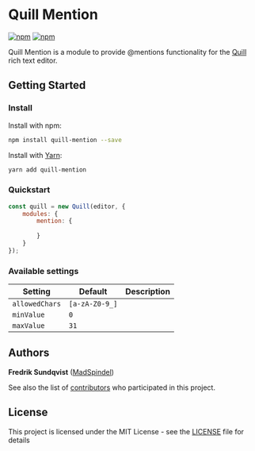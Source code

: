 # Quill Mention
[![npm](https://img.shields.io/npm/v/quill-mention.svg)]() [![npm](https://img.shields.io/npm/l/quill-mention.svg)]()

Quill Mention is a module to provide @mentions functionality for the [Quill](https://quilljs.com/) rich text editor.

## Getting Started
### Install
Install with npm:
```bash
npm install quill-mention --save
```
Install with [Yarn](https://yarnpkg.com/en/):
```bash
yarn add quill-mention
```

### Quickstart
```javascript
const quill = new Quill(editor, {
    modules: {
        mention: {
            
        }
    }
});
```

### Available settings
| Setting        | Default        | Description  |
| -------------- | -------------- | ------------ |
| `allowedChars` | `[a-zA-Z0-9_]` |              |
| `minValue`     | `0`            |              |
| `maxValue`     | `31`           |              |


## Authors

**Fredrik Sundqvist** ([MadSpindel](https://github.com/MadSpindel))

See also the list of [contributors](https://github.com/afconsult/quill-mention/contributors) who participated in this project.

## License
This project is licensed under the MIT License - see the [LICENSE](LICENSE) file for details